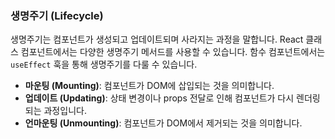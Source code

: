 ### 생명주기 (Lifecycle)

생명주기는 컴포넌트가 생성되고 업데이트되며 사라지는 과정을 말합니다. React 클래스 컴포넌트에서는 다양한 생명주기 메서드를 사용할 수 있습니다. 함수 컴포넌트에서는 `useEffect` 훅을 통해 생명주기를 다룰 수 있습니다.

- **마운팅 (Mounting)**: 컴포넌트가 DOM에 삽입되는 것을 의미합니다.
- **업데이트 (Updating)**: 상태 변경이나 props 전달로 인해 컴포넌트가 다시 렌더링되는 과정입니다.
- **언마운팅 (Unmounting)**: 컴포넌트가 DOM에서 제거되는 것을 의미합니다.
